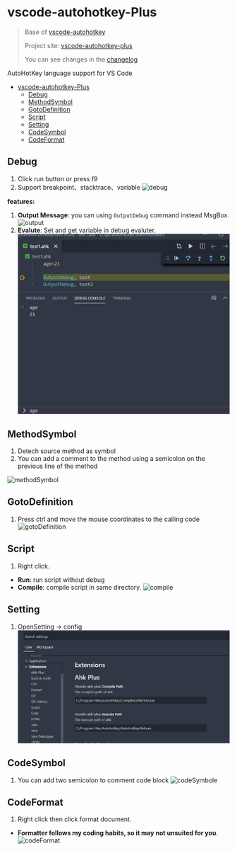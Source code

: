# vscode-autohotkey-Plus

> Base of [vscode-autohotkey](https://github.com/stef-levesque/vscode-autohotkey)
> 
> Project site: [vscode-autohotkey-plus](https://github.com/cweijan/vscode-autohotkey)
>
> You can see changes in the [changelog](/CHANGELOG.md)

AutoHotKey language support for VS Code
- [vscode-autohotkey-Plus](#vscode-autohotkey-plus)
  - [Debug](#debug)
  - [MethodSymbol](#methodsymbol)
  - [GotoDefinition](#gotodefinition)
  - [Script](#script)
  - [Setting](#setting)
  - [CodeSymbol](#codesymbol)
  - [CodeFormat](#codeformat)

## Debug
1. Click run button or press f9
2. Support breakpoint、stacktrace、variable
![debug](image/debug.gif)

**features:**
1. **Output Message**: you can using `OutputDebug` command instead MsgBox.
![output](image/output.jpg)
2. **Evalute**: Set and get variable in debug evaluter.![evalute](image/evalute.jpg)

## MethodSymbol
1. Detech source method as symbol
2. You can add a comment to the method using a semicolon on the previous line of the method

![methodSymbol](image/methodSymbol.jpg)

## GotoDefinition

1. Press ctrl and move the mouse coordinates to the calling code 
![gotoDefinition](image/gotoDefinition.jpg)

## Script
1. Right click.
- **Run**: run script without debug
- **Compile**: compile script in same directory.
![compile](image/compile.jpg)

## Setting

1. OpenSetting -> config
![settings](image/settings.jpg)

## CodeSymbol

1. You can add two semicolon to comment code block
![codeSymbole](image/codeSymbol.jpg)

## CodeFormat
1. Right click then click format document.
- **Formatter follows my coding habits, so it may not unsuited for you**.
![codeFormat](image/codeFormat.jpg)